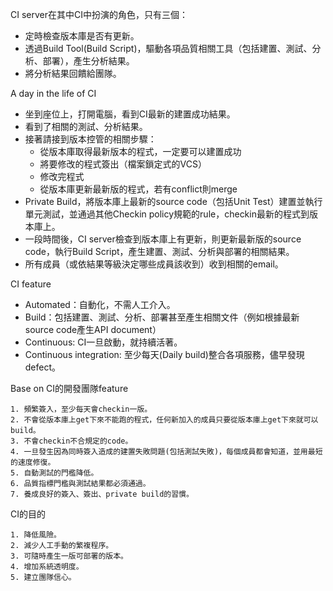 CI server在其中CI中扮演的角色，只有三個：
- 定時檢查版本庫是否有更新。
- 透過Build Tool(Build Script)，驅動各項品質相關工具（包括建置、測試、分析、部署），產生分析結果。
- 將分析結果回饋給團隊。

A day in the life of CI
- 坐到座位上，打開電腦，看到CI最新的建置成功結果。
- 看到了相關的測試、分析結果。
- 接著請接到版本控管的相關步驟：
    - 從版本庫取得最新版本的程式，一定要可以建置成功
    - 將要修改的程式簽出（檔案鎖定式的VCS）
    - 修改完程式
    - 從版本庫更新最新版的程式，若有conflict則merge
- Private Build，將版本庫上最新的source code（包括Unit Test）建置並執行單元測試，並通過其他Checkin policy規範的rule，checkin最新的程式到版本庫上。
- 一段時間後，CI server檢查到版本庫上有更新，則更新最新版的source code，執行Build Script，產生建置、測試、分析與部署的相關結果。
- 所有成員（或依結果等級決定哪些成員該收到）收到相關的email。

CI feature
- Automated：自動化，不需人工介入。
- Build：包括建置、測試、分析、部署甚至產生相關文件（例如根據最新source code產生API document）
- Continuous: CI一旦啟動，就持續活著。
- Continuous integration: 至少每天(Daily build)整合各項服務，儘早發現defect。

Base on CI的開發團隊feature

	1. 頻繁簽入，至少每天會checkin一版。
	2. 不會從版本庫上get下來不能跑的程式，任何新加入的成員只要從版本庫上get下來就可以build。
	3. 不會checkin不合規定的code。
	4. 一旦發生因為同時簽入造成的建置失敗問題(包括測試失敗)，每個成員都會知道，並用最短的速度修復。
	5. 自動測試的門檻降低。
	6. 品質指標門檻與測試結果都必須通過。
	7. 養成良好的簽入、簽出、private build的習慣。


CI的目的

	1. 降低風險。
	2. 減少人工手動的繁複程序。
	3. 可隨時產生一版可部署的版本。
	4. 增加系統透明度。
	5. 建立團隊信心。

